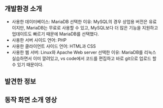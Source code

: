 ## 개발환경 소개
* 사용한 데이터베이스: MariaDB
    선택한 이유: MySQL의 경우 상업용 버전은 유료이지만, MariaDB는 무료로 사용할 수 있고, MySQL보다 더 많은 기능을 지원하고 업데이트도 빠르기 때문에 MariaDB를 선택했다.
* 사용한 서버 사이드 언어: PHP
* 사용한 클라이언트 사이드 언어: HTML과 CSS
* 사용한 웹 서버: Linux와 Apache Web server
    선택한 이유: MariaDB를 리눅스 실습하면서 이미 깔려있고, vs code에서 코드를 편집하고 바로 git으로 업로드 할수 있기 때문이다.

## 발견한 정보

## 동작 화면 소개 영상
